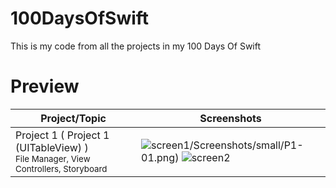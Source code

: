 # 100DaysOfSwift
This is my code from all the projects in my 100 Days Of Swift

# Preview
| Project/Topic | Screenshots |
| --------------|------------ |
| Project 1 ( Project 1 (UITableView) ) <br/><sub> File Manager, View Controllers, Storyboard </sub>| ![screen1](https://github.com/khumargirdhar/100DaysOfSwift/blob/main/Project%201%20(UITableView)/Screenshots/small/P1-01.png)/Screenshots/small/P1-01.png) ![screen2](https://github.com/khumargirdhar/100DaysOfSwift/blob/main/Project%201%20(UITableView)/Screenshots/P1-01.png) |
